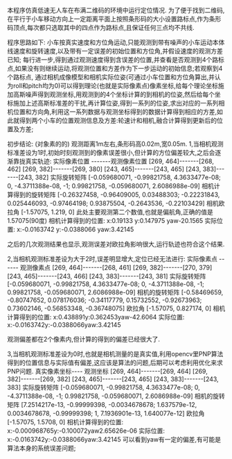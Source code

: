 本程序仿真低速无人车在布满二维码的环境中运行定位情况.
为了便于找到二维码,在平行于小车移动方向上一定距离平面上按照条形码的大小设置路标点,作为条形码顶点,每次都只选取其中的四点作为路标点,且保证任何三点均不共线.

程序思路如下:
小车按真实速度和方位角运动,只能观测到带有噪声的小车运动本体线速度和旋转速度,以及带有一定误差的初始位置和方位角,并假设速度的观测方差已知;
每行进一步,得到通过观测速度得到含误差的位置,并查看是否观测到4个路标点,如果没有则继续运动,将观测位置和方差作为下一步运动的初始信息;若观察到4个路标点,
通过相机成像模型和相机实际位姿(可通过小车位置和方位角算出,并认为roll和pitch均为0)可以得到理论(也就是实际像素点)像素坐标,给每个理论坐标施加高斯噪声得到观测坐标,用观测到的4个坐标计算的到相机的位姿,然后给每个坐标施加上述高斯标准差的干扰,再计算位姿,得到一系列的位姿,求出对应的一系列相机位置和方向角,利用这一系列数据与观测坐标得到的数据计算得到相应的方差,如此就得到两个小车的位置观测信息及方差:轮速计和相机,融合计算得到更新后的位置及方差;


初步结论:  (对象素的的)
观测距离1m左右,条形码高0.02m,宽0.05m.
1,当相机观测标准差设为1时,初始时刻观测到的像素误差很小,但计算的方位偏差较大,之后会逐渐靠拢真实轨迹:
实际像素位置 -------观测像素位置 
  [269, 464]-------[268, 462]
  [269, 382]-------[269, 380]
  [243, 465]-------[243, 465]
  [243, 383]-------[243, 382]
实际旋转矩阵
[-0.059680071, -0.99821758, 4.3633477e-08;
 0, -4.3711388e-08, -1;
 0.99821758, -0.059680071, 2.6086988e-09]
相机计算得到的旋转矩阵
[-0.26327458, -0.96409005, 0.03488303;
 -0.22231843, 0.025446093, -0.97464198;
 0.93875504, -0.2643536, -0.22103429]
相机欧拉角
[-1.57075, 1.219, 0]  此处主要观测第二个数值,也就是偏航角,正确的值是1.57075(90度)
相机计算得到的位置:
x:0.19133 y:0.147975 yaw-20.1565
实际位置:
x:-0.0163742 y:-0.0388066 yaw:3.42145

之后的几次观测结果也显示,观测误差对欧拉角影响很大,运行轨迹也符合这个结果.

2,当相机观测标准差设为大于2时,误差明显增大,定位已经无法进行:
实际像素点 ------ 观测像素点
[269, 464]-------[268, 461]
[269, 382]-------[270, 379]
[243, 465]-------[243, 466]
[243, 383]-------[243, 381]
实际旋转矩阵
[-0.059680071, -0.99821758, 4.3633477e-08;
 0, -4.3711388e-08, -1;
 0.99821758, -0.059680071, 2.6086988e-09]
相机的旋转矩阵
[-0.58469659, -0.80747652, 0.078176036;
 -0.34117779, 0.15732552, -0.92673963;
 0.73602146, -0.56853348, -0.36748075]
欧拉角
[-1.57075, 0.827174, 0]
相机计算得到的位置:
x:0.438891y:0.362453yaw-42.6064
实际位置:
x:-0.0163742y:-0.0388066yaw:3.42145

观测偏差都在2个像素内,但计算的得到的偏差已经很大了.

3,当相机观测标准差设为0时,也就是相机测量的是真实值,利用opencv里PNP算法得到的位置信息与实际值有偏差,这应该是算法的问题,后期可以考虑利用优化来求PNP问题.
真实像素坐标----  观测坐标
[269, 464]-------[269, 464]
[269, 382]-------[269, 382]
[243, 465]-------[243, 465]
[243, 383]-------[243, 383]
实际旋转矩阵
[-0.059680071, -0.99821758, 4.3633477e-08;
 0, -4.3711388e-08, -1;
 0.99821758, -0.059680071, 2.6086988e-09]
相机的旋转矩阵
[7.2514217e-13, -0.99999398, -0.0034678678;
 1.637579e-12, 0.0034678678, -0.99999398;
 1, 7.1936901e-13, 1.640077e-12]
欧拉角
[-1.57075, 1.5708, 0]
相机计算得到的位置:
x:-0.000968765y:-0.100072yaw2.65626e-06
实际位置:
x:-0.0163742y:-0.0388066yaw:3.42145
可以看到yaw有一定的偏差,有可能是算法本身的系统误差问题;
